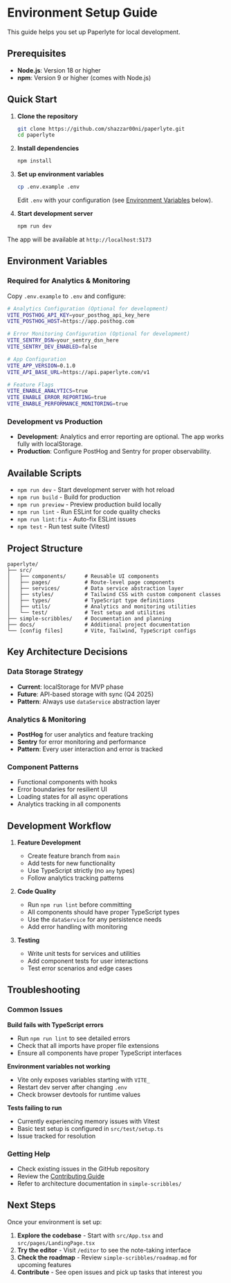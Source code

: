 # Environment Setup Guide

This guide helps you set up Paperlyte for local development.

## Prerequisites

- **Node.js**: Version 18 or higher
- **npm**: Version 9 or higher (comes with Node.js)

## Quick Start

1. **Clone the repository**
   ```bash
   git clone https://github.com/shazzar00ni/paperlyte.git
   cd paperlyte
   ```

2. **Install dependencies**
   ```bash
   npm install
   ```

3. **Set up environment variables**
   ```bash
   cp .env.example .env
   ```
   Edit `.env` with your configuration (see [Environment Variables](#environment-variables) below).

4. **Start development server**
   ```bash
   npm run dev
   ```

The app will be available at `http://localhost:5173`

## Environment Variables

### Required for Analytics & Monitoring

Copy `.env.example` to `.env` and configure:

```bash
# Analytics Configuration (Optional for development)
VITE_POSTHOG_API_KEY=your_posthog_api_key_here
VITE_POSTHOG_HOST=https://app.posthog.com

# Error Monitoring Configuration (Optional for development)
VITE_SENTRY_DSN=your_sentry_dsn_here
VITE_SENTRY_DEV_ENABLED=false

# App Configuration
VITE_APP_VERSION=0.1.0
VITE_API_BASE_URL=https://api.paperlyte.com/v1

# Feature Flags
VITE_ENABLE_ANALYTICS=true
VITE_ENABLE_ERROR_REPORTING=true
VITE_ENABLE_PERFORMANCE_MONITORING=true
```

### Development vs Production

- **Development**: Analytics and error reporting are optional. The app works fully with localStorage.
- **Production**: Configure PostHog and Sentry for proper observability.

## Available Scripts

- `npm run dev` - Start development server with hot reload
- `npm run build` - Build for production
- `npm run preview` - Preview production build locally
- `npm run lint` - Run ESLint for code quality checks
- `npm run lint:fix` - Auto-fix ESLint issues
- `npm test` - Run test suite (Vitest)

## Project Structure

```
paperlyte/
├── src/
│   ├── components/      # Reusable UI components
│   ├── pages/           # Route-level page components  
│   ├── services/        # Data service abstraction layer
│   ├── styles/          # Tailwind CSS with custom component classes
│   ├── types/           # TypeScript type definitions
│   ├── utils/           # Analytics and monitoring utilities
│   └── test/            # Test setup and utilities
├── simple-scribbles/    # Documentation and planning
├── docs/                # Additional project documentation
└── [config files]       # Vite, Tailwind, TypeScript configs
```

## Key Architecture Decisions

### Data Storage Strategy
- **Current**: localStorage for MVP phase
- **Future**: API-based storage with sync (Q4 2025)
- **Pattern**: Always use `dataService` abstraction layer

### Analytics & Monitoring
- **PostHog** for user analytics and feature tracking
- **Sentry** for error monitoring and performance
- **Pattern**: Every user interaction and error is tracked

### Component Patterns
- Functional components with hooks
- Error boundaries for resilient UI
- Loading states for all async operations
- Analytics tracking in all components

## Development Workflow

1. **Feature Development**
   - Create feature branch from `main`
   - Add tests for new functionality
   - Use TypeScript strictly (no `any` types)
   - Follow analytics tracking patterns

2. **Code Quality**
   - Run `npm run lint` before committing
   - All components should have proper TypeScript types
   - Use the `dataService` for any persistence needs
   - Add error handling with monitoring

3. **Testing**
   - Write unit tests for services and utilities
   - Add component tests for user interactions
   - Test error scenarios and edge cases

## Troubleshooting

### Common Issues

**Build fails with TypeScript errors**
- Run `npm run lint` to see detailed errors
- Check that all imports have proper file extensions
- Ensure all components have proper TypeScript interfaces

**Environment variables not working**
- Vite only exposes variables starting with `VITE_`
- Restart dev server after changing `.env`
- Check browser devtools for runtime values

**Tests failing to run**
- Currently experiencing memory issues with Vitest
- Basic test setup is configured in `src/test/setup.ts`
- Issue tracked for resolution

### Getting Help

- Check existing issues in the GitHub repository
- Review the [Contributing Guide](CONTRIBUTING.md)
- Refer to architecture documentation in `simple-scribbles/`

## Next Steps

Once your environment is set up:

1. **Explore the codebase** - Start with `src/App.tsx` and `src/pages/LandingPage.tsx`
2. **Try the editor** - Visit `/editor` to see the note-taking interface
3. **Check the roadmap** - Review `simple-scribbles/roadmap.md` for upcoming features
4. **Contribute** - See open issues and pick up tasks that interest you
